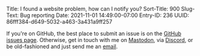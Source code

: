 Title: I found a website problem, how can I notify you?
Sort-Title: 900
Slug-Text: Bug reporting
Date: 2021-11-01 14:49:00-07:00
Entry-ID: 236
UUID: 86fff384-d649-5032-a463-3a431a9ff257

If you're on GitHub, the best place to submit an issue is on the [GitHub issues
page](https://github.com/fluffy-critter/novembeat.com/issues). Otherwise, get in
touch with me on [Mastodon](https://beesbuzz.biz/mastodon),
via [Discord](/discord), or be old-fashioned and just send me an
[email](mailto:fluffy%40beesbuzz.biz?subject=novembeat%20site%20issue).

